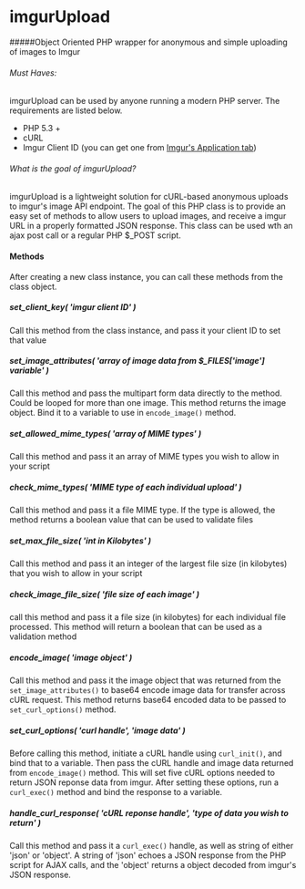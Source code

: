 imgurUpload
===========

#####Object Oriented PHP wrapper for anonymous and simple uploading of images to Imgur

###### Must Haves: 

imgurUpload can be used by anyone running a modern PHP server. The requirements are listed below. 
* PHP 5.3 +
* cURL
* Imgur Client ID (you can get one from [Imgur's Application tab](http://imgur.com/account/settings/apps))

###### What is the goal of imgurUpload?
imgurUpload is a lightweight solution for cURL-based anonymous uploads to imgur's image API 
endpoint. The goal of this PHP class is to provide an easy set of methods to 
allow users to upload images, and receive a imgur URL in a properly formatted JSON response. 
This class can be used wth an ajax post call or a regular PHP $_POST script. 

#### Methods
After creating a new class instance, you can call these methods from the class object.

##### set_client_key( 'imgur client ID' )
Call this method from the class instance, and pass it your client ID to set that value

##### set_image_attributes( 'array of image data from $_FILES['image'] variable' )
Call this method and pass the multipart form data directly to the method. Could be looped for more than one image. This method returns the image object. Bind it to a variable to use in <code>encode_image()</code> method.

##### set_allowed_mime_types( 'array of MIME types' )
Call this method and pass it an array of MIME types you wish to allow in your script

##### check_mime_types( 'MIME type of each individual upload' )
Call this method and pass it a file MIME type. If the type is allowed, the method returns a boolean value that can be used to validate files

##### set_max_file_size( 'int in Kilobytes' )
Call this method and pass it an integer of the largest file size (in kilobytes) that you wish to allow in your script

##### check_image_file_size( 'file size of each image' )
call this method and pass it a file size (in kilobytes) for each individual file processed. This method will return a boolean that can be used as a validation method

##### encode_image( 'image object' )
Call this method and pass it the image object that was returned from the <code>set_image_attributes()</code> to base64 encode image data for transfer across cURL request. This method returns base64 encoded data to be passed to <code>set_curl_options()</code> method.

##### set_curl_options( 'curl handle', 'image data' )
Before calling this method, initiate a cURL handle using <code>curl_init()</code>, and bind that to a variable. Then pass the cURL handle and image data returned from <code>encode_image()</code> method. This will set five cURL options needed to return JSON reponse data from imgur. After setting these options, run a <code>curl_exec()</code> method and bind the response to a variable.

##### handle_curl_response( 'cURL reponse handle', 'type of data you wish to return' )
Call this method and pass it a <code>curl_exec()</code> handle, as well as string of either 'json' or 'object'. A string of 'json' echoes a JSON response from the PHP script for AJAX calls, and the 'object' returns a object decoded from imgur's JSON response.


